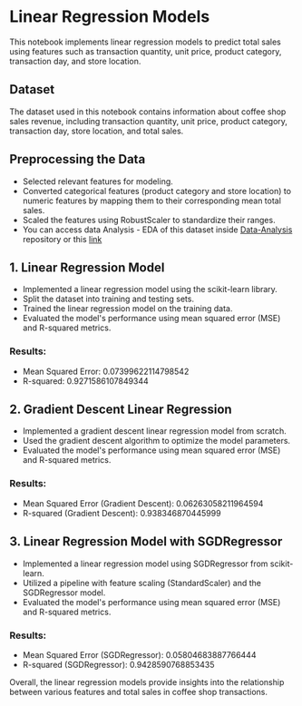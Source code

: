 # Linear Regression Models

This notebook implements linear regression models to predict total sales using features such as transaction quantity, unit price, product category, transaction day, and store location.

## Dataset

The dataset used in this notebook contains information about coffee shop sales revenue, including transaction quantity, unit price, product category, transaction day, store location, and total sales.

## Preprocessing the Data

- Selected relevant features for modeling.
- Converted categorical features (product category and store location) to numeric features by mapping them to their corresponding mean total sales.
- Scaled the features using RobustScaler to standardize their ranges.
- You can access data Analysis - EDA of this dataset inside [Data-Analysis](https://github.com/jigsaw1313/Data-Analysis/tree/master) repository or this [link](https://github.com/jigsaw1313/Data-Analysis/tree/master/Maven%20Roasters)

## 1. Linear Regression Model

- Implemented a linear regression model using the scikit-learn library.
- Split the dataset into training and testing sets.
- Trained the linear regression model on the training data.
- Evaluated the model's performance using mean squared error (MSE) and R-squared metrics.

### Results:
- Mean Squared Error: 0.07399622114798542
- R-squared: 0.9271586107849344

## 2. Gradient Descent Linear Regression

- Implemented a gradient descent linear regression model from scratch.
- Used the gradient descent algorithm to optimize the model parameters.
- Evaluated the model's performance using mean squared error (MSE) and R-squared metrics.

### Results:
- Mean Squared Error (Gradient Descent): 0.06263058211964594
- R-squared (Gradient Descent): 0.938346870445999

## 3. Linear Regression Model with SGDRegressor

- Implemented a linear regression model using SGDRegressor from scikit-learn.
- Utilized a pipeline with feature scaling (StandardScaler) and the SGDRegressor model.
- Evaluated the model's performance using mean squared error (MSE) and R-squared metrics.

### Results:
- Mean Squared Error (SGDRegressor): 0.05804683887766444
- R-squared (SGDRegressor): 0.9428590768853435

Overall, the linear regression models provide insights into the relationship between various features and total sales in coffee shop transactions.
